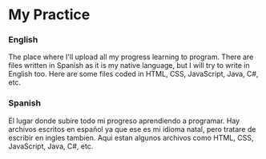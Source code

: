 # My Practice

### English
The place where I'll upload all my progress learning to program.
There are files written in Spanish as it is my native language, but I will try to write in English too.
Here are some files coded in HTML, CSS, JavaScript, Java, C#, etc.

### Spanish
El lugar donde subire todo mi progreso aprendiendo a programar.
Hay archivos escritos en español ya que ese es mi idioma natal, pero tratare de escribir en ingles tambien.
Aqui estan algunos archivos como HTML, CSS, JavaScript, Java, C#, etc.
